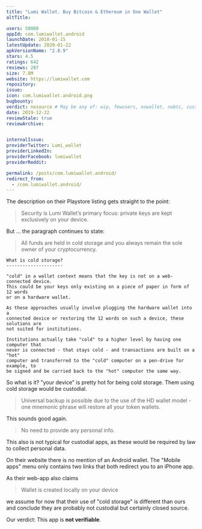 ```yaml
---
title: "Lumi Wallet. Buy Bitcoin & Ethereum in One Wallet"
altTitle: 

users: 50000
appId: com.lumiwallet.android
launchDate: 2018-01-15
latestUpdate: 2020-01-22
apkVersionName: "2.8.9"
stars: 4.5
ratings: 642
reviews: 287
size: 7.8M
website: https://lumiwallet.com
repository: 
issue: 
icon: com.lumiwallet.android.png
bugbounty: 
verdict: nosource # May be any of: wip, fewusers, nowallet, nobtc, custodial, nosource, nonverifiable, verifiable, bounty
date: 2019-12-22
reviewStale: true
reviewArchive:


internalIssue: 
providerTwitter: Lumi_wallet
providerLinkedIn: 
providerFacebook: lumiwallet
providerReddit: 

permalink: /posts/com.lumiwallet.android/
redirect_from:
  - /com.lumiwallet.android/
---
```



The description on their Playstore listing gets straight to the point:

> Security is Lumi Wallet’s primary focus: private keys are kept exclusively on
your device.

But ... the paragraph continues to state:

> All funds are held in cold storage and you always remain the sole owner of
your cryptocurrency.

```
What is cold storage?
---------------------

"cold" in a wallet context means that the key is not on a web-connected device.
This could be your keys only existing on a piece of paper in form of 12 words
or on a hardware wallet.

As these approaches usually involve plugging the hardware wallet into a
connected device or restoring the 12 words on such a device, these solutions are
not suited for institutions.

Institutions actually take "cold" to a higher level by having one computer that
never is connected - that stays cold - and transactions are built on a "hot"
computer and transferred to the "cold" computer on a pen-drive for example, to
be signed and be carried back to the "hot" computer the same way.
```

So what is it? "your device" is pretty hot for being cold storage. Them using
cold storage would be custodial.

> Universal backup is possible due to the use of the HD wallet model - one
mnemonic phrase will restore all your token wallets.

This sounds good again.

> No need to provide any personal info.

This also is not typical for custodial apps, as these would be required by law
to collect personal data.

On their website there is no mention of an Android wallet. The "Mobile apps"
menu only contains two links that both redirect you to an iPhone app.

As their web-app also claims

> Wallet is created locally on your device

we assume for now that their use of "cold storage" is different than ours and
conclude they are probably not custodial but certainly closed source.

Our verdict: This app is **not verifiable**.
